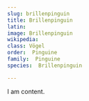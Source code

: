 ```yaml
---
slug: brillenpinguin
title: Brillenpinguin
latin:
image: Brillenpinguin
wikipedia: 
class: Vögel
order:  Pinguine
family:  Pinguine
species:  Brillenpinguin

---
```


I am content.
